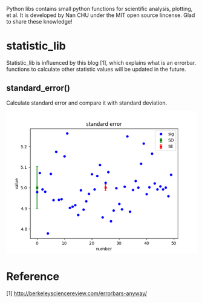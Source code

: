 Python libs contains small python functions for scientific analysis, plotting, et al. It is developed by Nan CHU under the MIT open source lincense. Glad to share these knowledge!

# statistic_lib
Statistic_lib is influenced by this blog [1], which explains what is an errorbar. functions to calculate other statistic values will be updated in the future.

## standard_error()
Calculate standard error and compare it with standard deviation.

![set_subplot_pos example](/data/SE.png)

# Reference
[1] http://berkeleysciencereview.com/errorbars-anyway/

